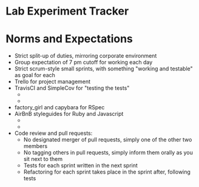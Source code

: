 # Lab Experiment Tracker
# Norms and Expectations

* Strict split-up of duties, mirroring corporate environment
* Group expectation of 7 pm cutoff for working each day
* Strict scrum-style small sprints, with something "working and testable" as goal for each
* Trello for project management
* TravisCI and SimpleCov for "testing the tests"
  * [TravisCI]: https://travis-ci.org/
  * [SimpleCov]: https://github.com/colszowka/simplecov
* factory_girl and capybara for RSpec
* AirBnB styleguides for Ruby and Javascript
  * [Ruby styleguide]: https://github.com/airbnb/ruby
  * [Javascript styleguide]: https://github.com/airbnb/javascript
* Code review and pull requests:
  * No designated merger of pull requests, simply one of the other two members
  * No tagging others in pull requests, simply inform them orally as you sit next to them
  * Tests for each sprint written in the next sprint
  * Refactoring for each sprint takes place in the sprint after, following tests
